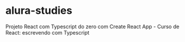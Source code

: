 # alura-studies
  Projeto React com Typescript do zero com Create React App - Curso de React: escrevendo com Typescript
